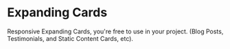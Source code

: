 # Expanding Cards

Responsive Expanding Cards, you're free to use in your project. (Blog Posts, Testimonials, and Static Content Cards, etc).
 
